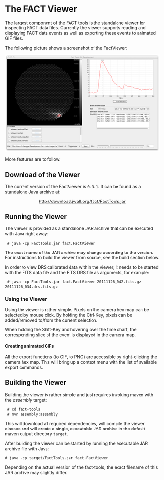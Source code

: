 # The FACT Viewer

The largest component of the FACT tools is the standalone viewer for
inspecting FACT data files. Currently the viewer supports reading and
displaying FACT data events as well as exporting these events to
animated GIF files.

The following picture shows a screenshot of the FactViewer:
<div style="text-align: center;">
   <img src="images/fact-viewer-screen1.png" style="width:700px;" />
</div>

More features are to follow.
    
## Download of the Viewer

The current version of the FactViewer is `0.3.1`. It can be found
as a standalone Java archive at:
<div style="text-align: center;">
   <a href="http://download.jwall.org/fact/FactTools.jar">http://download.jwall.org/fact/FactTools.jar</a>
</div>
    
## Running the Viewer

The viewer is provided as a standalone JAR archive that can be
executed with Java right away:

     # java -cp FactTools.jar fact.FactViewer
     
The exact name of the JAR archive may change according to the version.
For instructions to build the viewer from source, see the build section
below.

In order to view DRS calibrated data within the viewer, it needs to
be started with the FITS data file and the FITS DRS file as arguments,
for example:

     # java -cp FactTools.jar fact.FactViewer 20111126_042.fits.gz 20111126_034.drs.fits.gz


### Using the Viewer

Using the viewer is rather simple. Pixels on the camera hex map
can be selected by mouse click. By holding the Ctrl-Key, pixels can
be added/removed to/from the current selection.

When holding the Shift-Key and hovering over the time chart, the
corresponding slice of the event is displayed in the camera map.


#### Creating animated GIFs

All the export functions (to GIF, to PNG) are accessible by
right-clicking the camera hex map. This will bring up a context
menu with the list of available export commands.



## Building the Viewer

Building the viewer is rather simple and just requires invoking
maven with the *assembly* target:

     # cd fact-tools
     # mvn assembly:assembly
     
This will download all required dependencies, will compile the
viewer classes and will create a single, executable JAR archive
in the default maven output directory `target`.

After building the viewer can be started by running the executable
JAR archive file with Java:

    # java -cp target/FactTools.jar fact.FactViewer
    
Depending on the actual version of the fact-tools, the exact filename
of this JAR archive may slightly differ.
